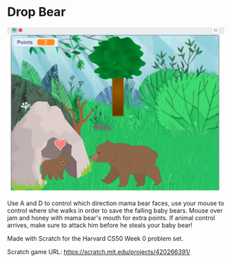 # Drop Bear

![Screenshot of Drop Bear](screenshot.png)

Use A and D to control which direction mama bear faces, use your mouse to
control where she walks in order to save the falling baby bears. Mouse over jam
and honey with mama bear's mouth for extra points. If animal control arrives,
make sure to attack him before he steals your baby bear!

Made with Scratch for the Harvard CS50 Week 0 problem set.

Scratch game URL: https://scratch.mit.edu/projects/420266391/